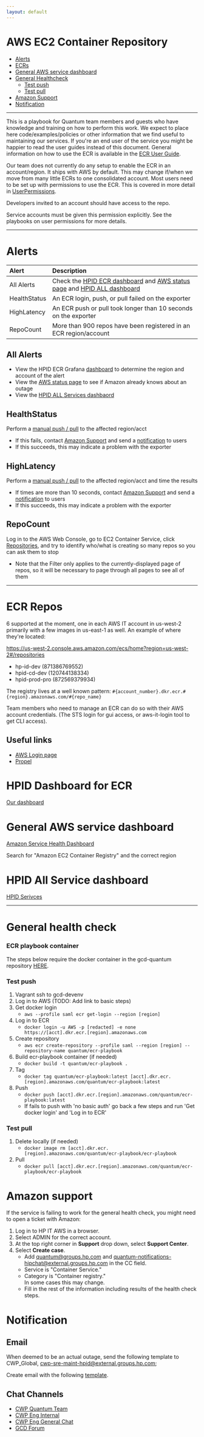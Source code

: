 ```yaml
---
layout: default
---
```


AWS EC2 Container Repository
====
<!-- Table of contents generated generated by http://tableofcontent.eu -->
- [Alerts](#alerts)
- [ECRs](#ecrs)
- [General AWS service dashboard](#general-aws-service-dashboard)
- [General Healthcheck](#general-healthcheck)
    - [Test push](#test-push)
    - [Test pull](#test-pull)
- [Amazon Support](#amazon-support)
- [Notification](#notification)


----------

This is a playbook for Quantum team members and guests who have knowledge and training on how to perform this work.  We expect to place here code/examples/policies or other information that we find useful to maintaining our services.  If you're an end user of the service you might be happier to read the user guides instead of this document. General information on how to use the ECR is available in the [ECR User Guide](../../guides/container_repository/index.md).

Our team does not currently do any setup to enable the ECR in an account/region.  It ships with AWS by default.  This may change if/when we move from many little ECRs to one consolidated account.  Most users need to be set up with permissions to use the ECR.  This is covered in more detail in [UserPermissions](../IT-AWS/UserPermissions/index.md).

Developers invited to an account should have access to the repo.

Service accounts must be given this permission explicitly.  See the playbooks on user permissions for more details.


----------


# Alerts

| Alert                      |Description                                                                         |
|:---------------------------|:------------------------------------------------------------------------------------|
|All Alerts|Check the [HPID ECR dashboard](https://dashboard.id.hpcwp.com/dashboard/db/aws-ecr) and [AWS status page](#general-aws-service-dashboard) and [HPID ALL dashboard](https://dashboard.id.hpcwp.com/dashboard/db/all-services)|
|HealthStatus|An ECR login, push, or pull failed on the exporter|
|HighLatency|An ECR push or pull took longer than 10 seconds on the exporter|
|RepoCount|More than 900 repos have been registered in an ECR region/account|

## All Alerts

 - View the HPID ECR Grafana [dashboard](https://dashboard.id.hpcwp.com/dashboard/db/aws-ecr) to determine the region and account of the alert
 - View the [AWS status page](#general-aws-service-dashboard) to see if Amazon already knows about an outage
 - View the [HPID ALL Services dashbaord](https://dashboard.id.hpcwp.com/dashboard/db/all-services)

## HealthStatus

Perform a [manual push / pull](#general-health-check) to the affected region/acct
 - If this fails, contact [Amazon Support](#amazon-support) and send a [notification](#notification) to users
 - If this succeeds, this may indicate a problem with the exporter

## HighLatency

Perform a [manual push / pull](#general-health-check) to the affected region/acct and time the results
 - If times are more than 10 seconds, contact [Amazon Support](#amazon-support) and send a [notification](#notification) to users
 - If this succeeds, this may indicate a problem with the exporter

## RepoCount

Log in to the AWS Web Console, go to EC2 Container Service, click [Repositories](https://us-west-2.console.aws.amazon.com/ecs/home?region=us-west-2#/repositories), and try to identify who/what is creating so many repos so you can ask them to stop
 - Note that the Filter only applies to the currently-displayed page of repos, so it will be necessary to page through all pages to see all of them

----------


# ECR Repos

6 supported at the moment, one in each AWS IT account in us-west-2 primarily with a few images in us-east-1 as well. An example of where they're located:

https://us-west-2.console.aws.amazon.com/ecs/home?region=us-west-2#/repositories

* hp-id-dev (871386769552)
* hpid-cd-dev (120744138334)
* hpid-prod-pro (872569379934)

The registry lives at a well known pattern:
`#{account_number}.dkr.ecr.#{region}.amazonaws.com/#{repo_name}`

Team members who need to manage an ECR can do so with their AWS account credentials. (The STS login for gui access, or aws-it-login tool to get CLI access).

## Useful links
* [AWS Login page](https://sts.corp.hpicloud.net/adfs/ls/idpinitiatedsignon.aspx)
* [Propel](https://propel-pro.houston.hp.com)

# HPID Dashboard for ECR

[Our dashboard](https://dashboard.id.hpcwp.com/dashboard/db/aws-ecr)

# General AWS service dashboard

[Amazon Service Health Dashboard](https://status.aws.amazon.com/)

Search for "Amazon EC2 Container Registry" and the correct region

# HPID All Service dashboard
[HPID Serivces](https://dashboard.id.hpcwp.com/dashboard/db/all-services)

----------


# General health check

### ECR playbook container

The steps below require the docker container in the gcd-quantum repository [HERE](./docker).

### Test push

1. Vagrant ssh to gcd-devenv
2. Log in to AWS (TODO: Add link to basic steps)
3. Get docker login
	 - `aws --profile saml ecr get-login --region [region]`
4. Log in to ECR
	 - `docker login -u AWS -p [redacted] -e none https://[acct].dkr.ecr.[region].amazonaws.com`
5. Create repository
	 - `aws ecr create-repository --profile saml --region [region] --repository-name quantum/ecr-playbook`
6. Build ecr-playbook container (if needed)
	 - `docker build -t quantum/ecr-playbook .`
7. Tag
	 - `docker tag quantum/ecr-playbook:latest [acct].dkr.ecr.[region].amazonaws.com/quantum/ecr-playbook:latest`
8. Push
	 - `docker push [acct].dkr.ecr.[region].amazonaws.com/quantum/ecr-playbook:latest`
	 - If fails to push with 'no basic auth' go back a few steps and run 'Get docker login' and 'Log in to ECR'

### Test pull

1. Delete locally (if needed)
	 - `docker image rm [acct].dkr.ecr.[region].amazonaws.com/quantum/ecr-playbook/ecr-playbook`
2. Pull
	 - `docker pull [acct].dkr.ecr.[region].amazonaws.com/quantum/ecr-playbook/ecr-playbook`

# Amazon support

If the service is failing to work for the general health check, you might need to open a ticket with Amazon:

1. Log in to HP IT AWS in a browser.
2. Select ADMIN for the correct account.
3. At the top right corner in **Support** drop down, select **Support Center**.
4. Select **Create case**.
     - Add quantum@groups.hp.com and quantum-notifications-hipchat@external.groups.hp.com in the CC field.
     - Service is "Container Service."
     - Category is "Container registry."<br/>
       In some cases this may change.
     - Fill in the rest of the information including results of the health check steps.

# Notification

## Email

When deemed to be an actual outage, send the following template to CWP_Global, [cwp-sre-maint-hpid@external.groups.hp.com](cwp-sre-maint-hpid@external.groups.hp.com);

Create email with the following [template](https://hp.sharepoint.com/teams/cwp-set/Shared%20Documents/Templates/HPID_outage_notification_template.docx?d=w824f50119587412aaf4f2283de52b099).

## Chat Channels
* [CWP Quantum Team](https://hpi-cso-jira-hipchat.hipchat.com/chat/room/3475105)
* [CWP Eng Internal](https://hpi-cso-jira-hipchat.hipchat.com/chat/room/3504977)
* [CWP Eng General Chat](https://hpi-cso-jira-hipchat.hipchat.com/chat/room/3504662)
* [GCD Forum](https://hpi-cso-jira-hipchat.hipchat.com/chat/room/3669983)




